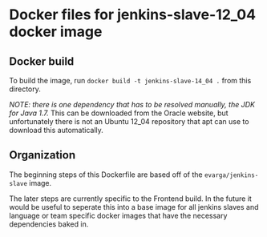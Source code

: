 Docker files for jenkins-slave-12_04 docker image
=============================================================

## Docker build

To build the image, run `docker build -t jenkins-slave-14_04 .` from this directory.

_NOTE: there is one dependency that has to be resolved manually, the JDK for Java 1.7._ This can be downloaded from the Oracle website, but unfortunately there is not an Ubuntu 12_04 repository that apt can use to download this automatically.

## Organization
The beginning steps of this Dockerfile are based off of the `evarga/jenkins-slave` image.

The later steps are currently specific to the Frontend build. In the future it would be useful to seperate this into a base image for all jenkins slaves and language or team specific docker images that have the necessary dependencies baked in.
